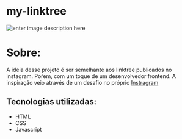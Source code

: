 # my-linktree
![enter image description here](https://media0.giphy.com/media/4TOLdh5T6jMKCdl5i4/giphy.gif)
# Sobre:
A ideia desse projeto é ser semelhante aos linktree publicados no instagram. Poŕem, com um toque de um desenvolvedor frontend.  A inspiração veio através de um desafio no próprio [Instragram](https://www.instagram.com/p/CLMj8O3sFlL/)

## Tecnologias utilizadas:
-	HTML
-	CSS
-	Javascript




